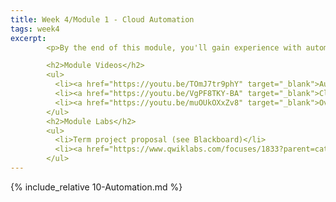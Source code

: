 ```yaml
---
title: Week 4/Module 1 - Cloud Automation
tags: week4
excerpt: 
        <p>By the end of this module, you'll gain experience with automating cloud-based tasks, as well as understanding and using automation tools for managing and optimizing your applications.</p>

        <h2>Module Videos</h2>
        <ul>
          <li><a href="https://youtu.be/TOmJ7tr9phY" target="_blank">Automation Overview [11:32]</a></li>
          <li><a href="https://youtu.be/VgPF8TKY-BA" target="_blank">Cloud Build/Run Demo [14:20]</a></li>
          <li><a href="https://youtu.be/muOUkOXxZv8" target="_blank">Overview of Cloud Monitoring/Logging/Error Reporting [16:59]</a></li>
        </ul>
        <h2>Module Labs</h2>
        <ul>
          <li>Term project proposal (see Blackboard)</li>
          <li><a href="https://www.qwiklabs.com/focuses/1833?parent=catalog" target="_blank">QwikLabs - Monitoring and Logging for Cloud Functions [5 credits]</a></li>
        </ul>
---  
```


{% include_relative 10-Automation.md %}
